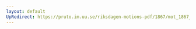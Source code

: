 ```yaml
---
layout: default
UpRedirect: https://pruto.im.uu.se/riksdagen-motions-pdf/1867/mot_1867__fk__33/mot_1867__fk__33-002.pdf
---
```

